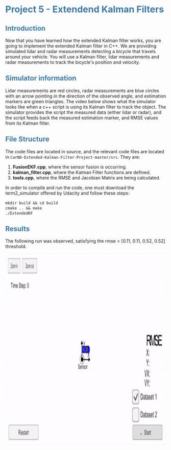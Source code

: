 <h1 style="color: #3a7aad">Project 5 - Extendend Kalman Filters</h1>

<h2 style="color: #3a7aad">Introduction</h2>

Now that you have learned how the extended Kalman filter works, you are going to implement the extended Kalman filter 
in C++. We are providing simulated lidar and radar measurements detecting a bicycle that travels around your vehicle. 
You will use a Kalman filter, lidar measurements and radar measurements to track the bicycle's position and velocity.

<h2 style="color: #3a7aad">Simulator information</h2>

Lidar measurements are red circles, radar measurements are blue circles with an arrow pointing in the direction of the 
observed angle, and estimation markers are green triangles. The video below shows what the simulator looks like when a 
c++ script is using its Kalman filter to track the object. The simulator provides the script the measured data (either
 lidar or radar), and the script feeds back the measured estimation marker, and RMSE values from its Kalman filter.
 
<h2 style="color: #3a7aad">File Structure</h2>

The code files are located in source, and the relevant code files are located in 
`CarND-Extended-Kalman-Filter-Project-master/src`. They are: 

1. **FusionEKF.cpp**, where the sensor fusion is occurring. 
2. **kalman_filter.cpp**, where the Kalman Filter functions are defined. 
3. **tools.cpp**, where the RMSE and Jacobian Matrix are being calculated.

In order to compile and run the code, one must download the term2_simulator offered by Udacity and follow these steps: 

```shell script
mkdir build && cd build
cmake .. && make 
./ExtendedKF
```

<h2 style="color: #3a7aad">Results</h2>

The following run was observed, satisfying the rmse < [0.11, 0.11, 0.52, 0.52] threshold. 

<center>
    <img src="./doc_images/gif_result.gif" height="600" width="1200"/>
</center>

